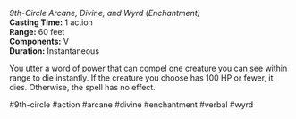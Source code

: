 *9th-Circle Arcane, Divine, and Wyrd (Enchantment)*  
**Casting Time:** 1 action  
**Range:** 60 feet  
**Components:** V  
**Duration:** Instantaneous

You utter a word of power that can compel one creature you can see within range to die instantly. If the creature you choose has 100 HP or fewer, it dies. Otherwise, the spell has no effect.

#9th-circle #action #arcane #divine #enchantment #verbal #wyrd
